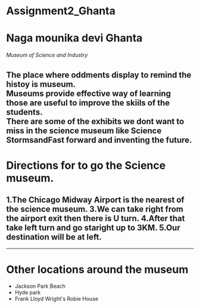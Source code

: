 # Assignment2_Ghanta
# Naga mounika devi Ghanta
###### Museum of Science and Industry
The place where oddments display to remind the histoy is museum.<br>Museums provide effective way of learning those are useful to improve the skiils of the students.<br>There are some of the exhibits we dont want to miss in the science museum like **Science Storms**and**Fast forward and inventing the future**.
---
# Directions for to go the Science museum.
1.The Chicago Midway Airport is the nearest of the science museum.
3.We can take right from the airport exit then there is U turn.
4.After that take left turn and go staright up to 3KM.
5.Our destination will be at left.
---
---
# Other locations around the museum
* Jackson Park Beach
* Hyde park
* Frank Lloyd Wright's Robie House